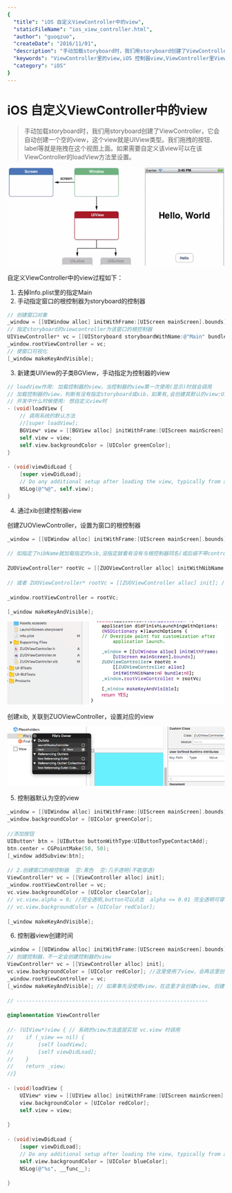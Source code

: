 ```yaml
---
{
  "title": "iOS 自定义ViewController中的view",
  "staticFileName": "ios_view_controller.html",
  "author": "guoqzuo",
  "createDate": "2016/11/01",
  "description": "手动加载storyboard时，我们用storyboard创建了ViewController，它会自动创建一个空的view，这个view就是UIView类型。我们拖拽的按钮、label等就是拖拽在这个视图上面。如果需要自定义该view可以在该ViewController的loadView方法里设置。",
  "keywords": "ViewController里的view,iOS 控制器view,ViewController里View的创建",
  "category": "iOS"
}
---
```


# iOS 自定义ViewController中的view

> 手动加载storyboard时，我们用storyboard创建了ViewController，它会自动创建一个空的view，这个view就是UIView类型。我们拖拽的按钮、label等就是拖拽在这个视图上面。如果需要自定义该view可以在该ViewController的loadView方法里设置。

![ios_view_controller_1.png](../../../images/blog/ios/ios_view_controller_1.png)

自定义ViewController中的view过程如下：
1. 去掉Info.plist里的指定Main
2. 手动指定窗口的根控制器为storyboard的控制器

```objectivec
// 创建窗口对象
_window = [[UIWindow alloc] initWithFrame:[UIScreen mainScreen].bounds];
// 指定storyboard的viewcontroller为该窗口的根控制器
UIViewController* vc = [[UIStoryboard storyboardWithName:@"Main" bundle:nil] instantiateInitialViewController];
_window.rootViewController = vc;
// 使窗口可视化
[_window makeKeyAndVisible];
```
3. 新建类UIView的子类BGView，手动指定为控制器的view

```objectivec
// loadView作用: 加载控制器的view，当控制器的view第一次使用(显示)时就会调用
// 加载控制器的view，判断有没有指定storyboard或xib，如果有,会创建其默认的view:UIView，没有就创建一个空的view
// 开发中什么时候使用: 想自定义view时
- (void)loadView {
    // 调用系统的默认方法
    //[super loadView];
    BGView* view = [[BGView alloc] initWithFrame:[UIScreen mainScreen].bounds];
    self.view = view;
    self.view.backgroundColor = [UIColor greenColor];
}

- (void)viewDidLoad {
    [super viewDidLoad];
    // Do any additional setup after loading the view, typically from a nib.
    NSLog(@"%@", self.view);
}
```
4. 通过xib创建控制器view

创建ZUOViewController，设置为窗口的根控制器

```objectivec
_window = [[UIWindow alloc] initWithFrame:[UIScreen mainScreen].bounds];

// 如指定了nibName就加载指定的xib,没指定就看有没有与根控制器同名(或后缀不带controller)的xib，有则加载

ZUOViewController* rootVc = [[ZUOViewController alloc] initWithNibName:nil bundle:nil];

// 或者 ZUOViewController* rootVc = [[ZUOViewController alloc] init]; // 同名的好处

_window.rootViewController = rootVc;  

[_window makeKeyAndVisible];
```

![ios_view_controller_2.png](../../../images/blog/ios/ios_view_controller_2.png)

创建xib, 关联到ZUOViewController，设置对应的view

![ios_view_controller_3.png](../../../images/blog/ios/ios_view_controller_3.png)

5. 控制器默认为空的view

```objectivec
_window = [[UIWindow alloc] initWithFrame:[UIScreen mainScreen].bounds];
_window.backgroundColor = [UIColor greenColor];

//添加按钮
UIButton* btn = [UIButton buttonWithType:UIButtonTypeContactAdd];
btn.center = CGPointMake(50, 50);
[_window addSubview:btn];

// 2.创建窗口的根控制器  空:黑色  空:几乎透明(不能穿透)
ViewController* vc = [[ViewController alloc] init];
_window.rootViewController = vc;
vc.view.backgroundColor = [UIColor clearColor];
// vc.view.alpha = 0; //完全透明,button可以点击  alpha <= 0.01 完全透明可穿透，>则不可穿透
// vc.view.backgroundColor = [UIColor redColor];

[_window makeKeyAndVisible];
```

6. 控制器view创建时间

```objectivec
_window = [[UIWindow alloc] initWithFrame:[UIScreen mainScreen].bounds];
// 创建控制器，不一定会创建控制器的view
ViewController* vc = [[ViewController alloc] init];
vc.view.backgroundColor = [UIColor redColor]; //这里使用了view，会再这里创建
_window.rootViewController = vc;    
[_window makeKeyAndVisible]; // 如果事先没使用view，在这里才会创建view, 创建view需执行loadview方法

// --------------------------------------------------------------

@implementation ViewController

//- (UIView*)view { // 系统的view方法底层实现 vc.view 时调用
//    if (_view == nil) {
//        [self loadView];
//        [self viewDidLoad];
//    }
//    return _view;
//}

- (void)loadView {
    UIView* view = [[UIView alloc] initWithFrame:[UIScreen mainScreen].bounds];
    view.backgroundColor = [UIColor redColor];
    self.view = view;
    
}

- (void)viewDidLoad {
    [super viewDidLoad];
    // Do any additional setup after loading the view, typically from a nib.
    self.view.backgroundColor = [UIColor blueColor];
    NSLog(@"%s", __func__);
    
}
```